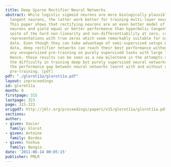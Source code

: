 ```yaml
---
title: Deep Sparse Rectifier Neural Networks
abstract: While logistic sigmoid neurons are more biologically plausible than hyperbolic
  tangent neurons, the latter work better for training multi-layer neural networks.
  This paper shows that rectifying neurons are an even better model of biological
  neurons and yield equal or better performance than hyperbolic tangent networks in
  spite of the hard non-linearity and non-differentiability at zero, creating sparse
  representations with true zeros which seem remarkably suitable for naturally sparse
  data. Even though they can take advantage of semi-supervised setups with extra-unlabeled
  data, deep rectifier networks can reach their best performance without requiring
  any unsupervised pre-training on purely supervised tasks with large labeled datasets.
  Hence, these results can be seen as a new milestone in the attempts at understanding
  the difficulty in training deep but purely supervised neural networks, and closing
  the performance gap between neural networks learnt with and without unsupervised
  pre-training. [pdf]
pdf: "./glorot11a/glorot11a.pdf"
layout: inproceedings
id: glorot11a
month: 0
firstpage: 315
lastpage: 323
page: 315-323
origpdf: http://jmlr.org/proceedings/papers/v15/glorot11a/glorot11a.pdf
sections: 
author:
- given: Xavier
  family: Glorot
- given: Antoine
  family: Bordes
- given: Yoshua
  family: Bengio
date: '2011-06-14 00:05:15'
publisher: PMLR
---
```


